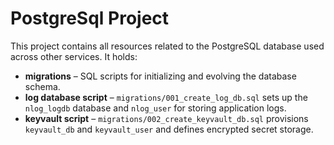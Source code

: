 # PostgreSql Project

This project contains all resources related to the PostgreSQL database used across other services. It holds:

- **migrations** – SQL scripts for initializing and evolving the database schema.
- **log database script** – `migrations/001_create_log_db.sql` sets up the `nlog_logdb` database and `nlog_user` for storing application logs.
- **keyvault script** – `migrations/002_create_keyvault_db.sql` provisions `keyvault_db` and `keyvault_user` and defines encrypted secret storage.
